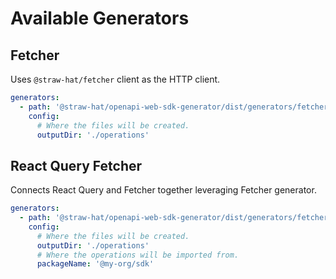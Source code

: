 # Available Generators

## Fetcher

Uses `@straw-hat/fetcher` client as the HTTP client.

```yaml
generators:
  - path: '@straw-hat/openapi-web-sdk-generator/dist/generators/fetcher'
    config:
      # Where the files will be created.
      outputDir: './operations'
```

## React Query Fetcher

Connects React Query and Fetcher together leveraging Fetcher generator.

```yaml
generators:
  - path: '@straw-hat/openapi-web-sdk-generator/dist/generators/fetcher'
    config:
      # Where the files will be created.
      outputDir: './operations'
      # Where the operations will be imported from.
      packageName: '@my-org/sdk'
```
